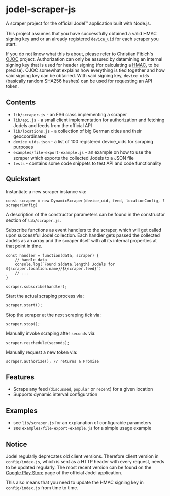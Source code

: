 # jodel-scraper-js

A scraper project for the official Jodel™ application built with Node.js.

This project assumes that you have successfully obtained a valid
HMAC signing key and or an already registered `device_uid` for
each scraper you start.

If you do not know what this is about, please refer to Christian Fibich's 
[OJOC](https://bitbucket.org/cfib90/ojoc) project.
Authorization can only be assured by datamining an internal signing key
that is used for header signing (for calculating a 
[HMAC](https://en.wikipedia.org/wiki/Hash-based_message_authentication_code),
to be precise). OJOC somewhat explains how everything is tied together
and how said signing key can be obtained. With said signing key, `device_uid`s
(basically random SHA256 hashes) can be used for requesting an API token.

## Contents
- `lib/scraper.js` - an ES6 class implementing a scraper
- `lib/api.js` - a small client implementation for authorization and fetching
Jodels and feeds from the official API
- `lib/locations.js` - a collection of big German cities and their geocoordinates
- `device_uids.json` - a list of 100 registered device_uids for scraping purposes
- `examples/file-export-example.js` - an example on how to use the scraper which
exports the collected Jodels to a JSON file
- `tests` - contains some code snippets to test API and code functionality

## Quickstart
Instantiate a new scraper instance via:
	
	const scraper = new DynamicScraper(device_uid, feed, locationConfig, ?scraperConfig)

A description of the constructor parameters can be found in the constructor section of `lib/scraper.js`.

Subscribe functions as event handlers to the scraper, which will get called upon successful Jodel collection. Each handler gets passed the collected Jodels as an array and the scraper itself with all its internal properties at that point in time.

	const handler = function(data, scraper) {
		// handle data
		console.log(`Found ${data.length} Jodels for ${scraper.location.name}/${scraper.feed}`)
		// ...
	}
	
	scraper.subscribe(handler);
	
Start the actual scraping process via:

	scraper.start();
	
Stop the scraper at the next scraping tick via:

	scraper.stop();
	
Manually invoke scraping after `seconds` via:

	scraper.reschedule(seconds);
	
Manually request a new token via:

	scraper.authorize(); // returns a Promise
	
## Features
- Scrape any feed (`discussed`, `popular` or `recent`) for a given location
- Supports dynamic interval configuration

## Examples
- see `lib/scraper.js` for an explanation of configurable parameters
- see `examples/file-export-example.js` for a simple usage example

## Notice
Jodel regularly deprecates old client versions.
Therefore client version in `config/index.js`, which is sent as a HTTP header with 
every request, needs to be updated regularly. The most recent version can be
found on the [Google Play Store](https://play.google.com/store/apps/details?id=com.tellm.android.app&hl=de)
page of the official Jodel application.

This also means that you need to update the HMAC signing key in `config/index.js`
from time to time.
